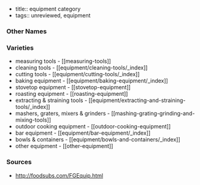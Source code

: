 - title:: equipment category
- tags:: unreviewed, equipment


### Other Names


### Varieties

* measuring tools - [[measuring-tools]]
* cleaning tools - [[equipment/cleaning-tools/_index]]
* cutting tools - [[equipment/cutting-tools/_index]]
* baking equipment - [[equipment/baking-equipment/_index]]
* stovetop equipment - [[stovetop-equipment]]
* roasting equipment - [[roasting-equipment]]
* extracting & straining tools - [[equipment/extracting-and-straining-tools/_index]]
* mashers, graters, mixers & grinders - [[mashing-grating-grinding-and-mixing-tools]]
* outdoor cooking equipment - [[outdoor-cooking-equipment]]
* bar equipment - [[equipment/bar-equipment/_index]]
* bowls & containers - [[equipment/bowls-and-containers/_index]]
* other equipment - [[other-equipment]]

### Sources
* http://foodsubs.com/FGEquip.html
